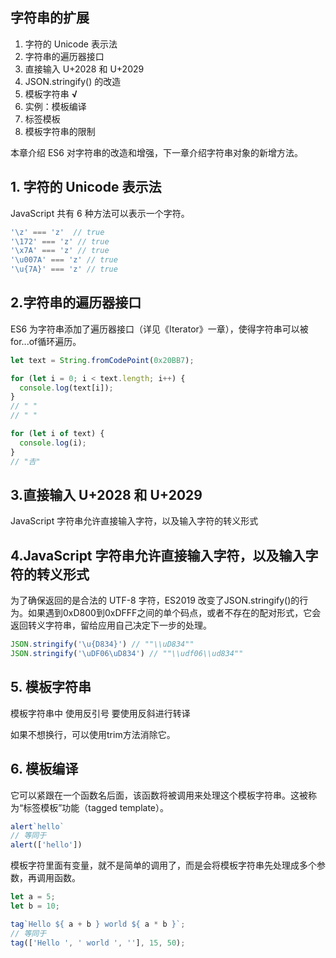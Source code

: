 ## 字符串的扩展

 
1. 字符的 Unicode 表示法
2. 字符串的遍历器接口
3. 直接输入 U+2028 和 U+2029
4. JSON.stringify() 的改造
5. 模板字符串  **√**
6. 实例：模板编译
7. 标签模板
8. 模板字符串的限制
 

本章介绍 ES6 对字符串的改造和增强，下一章介绍字符串对象的新增方法。

## 1. 字符的 Unicode 表示法

 JavaScript 共有 6 种方法可以表示一个字符。

```js
'\z' === 'z'  // true
'\172' === 'z' // true
'\x7A' === 'z' // true
'\u007A' === 'z' // true
'\u{7A}' === 'z' // true
```
 ## 2.字符串的遍历器接口

ES6 为字符串添加了遍历器接口（详见《Iterator》一章），使得字符串可以被for...of循环遍历。

```js
let text = String.fromCodePoint(0x20BB7);

for (let i = 0; i < text.length; i++) {
  console.log(text[i]);
}
// " "
// " "

for (let i of text) {
  console.log(i);
}
// "𠮷"
```

## 3.直接输入 U+2028 和 U+2029

JavaScript 字符串允许直接输入字符，以及输入字符的转义形式

## 4.JavaScript 字符串允许直接输入字符，以及输入字符的转义形式

为了确保返回的是合法的 UTF-8 字符，ES2019 改变了JSON.stringify()的行为。如果遇到0xD800到0xDFFF之间的单个码点，或者不存在的配对形式，它会返回转义字符串，留给应用自己决定下一步的处理。

```js
JSON.stringify('\u{D834}') // ""\\uD834""
JSON.stringify('\uDF06\uD834') // ""\\udf06\\ud834""
```

## 5. 模板字符串

模板字符串中  使用反引号 要使用反斜进行转译

如果不想换行，可以使用trim方法消除它。

## 6. 模板编译

它可以紧跟在一个函数名后面，该函数将被调用来处理这个模板字符串。这被称为“标签模板”功能（tagged template）。

```js
alert`hello`
// 等同于
alert(['hello'])
```

模板字符里面有变量，就不是简单的调用了，而是会将模板字符串先处理成多个参数，再调用函数。

```js
let a = 5;
let b = 10;

tag`Hello ${ a + b } world ${ a * b }`;
// 等同于
tag(['Hello ', ' world ', ''], 15, 50);
```

